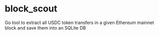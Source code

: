 # block_scout
 Go tool to extract all USDC token transfers in a given Ethereum mainnet block and save them into an SQLite DB
